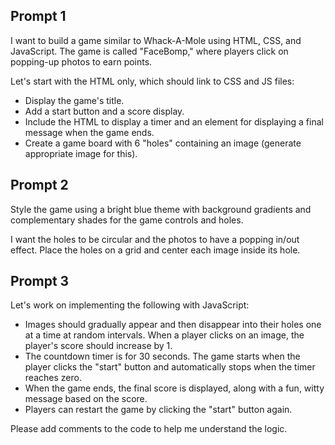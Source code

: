 ## Prompt 1

I want to build a game similar to Whack-A-Mole using HTML, CSS, and JavaScript.
The game is called "FaceBomp," where players click on popping-up photos to earn points.

Let's start with the HTML only, which should link to CSS and JS files:

- Display the game's title.
- Add a start button and a score display.
- Include the HTML to display a timer and an element for displaying
  a final message when the game ends.
- Create a game board with 6 "holes" containing an image (generate appropriate image for this).

## Prompt 2

Style the game using a bright blue theme with background gradients
and complementary shades for the game controls and holes.

I want the holes to be circular and the photos to have a popping in/out effect.
Place the holes on a grid and center each image inside its hole.

## Prompt 3

Let's work on implementing the following with JavaScript:

- Images should gradually appear and then disappear into
  their holes one at a time at random intervals. When a player
  clicks on an image, the player's score should increase by 1.
- The countdown timer is for 30 seconds. The game starts
  when the player clicks the "start" button and automatically
  stops when the timer reaches zero.
- When the game ends, the final score is displayed,
  along with a fun, witty message based on the score.
- Players can restart the game by clicking the "start" button again.

Please add comments to the code to help me understand the logic.

